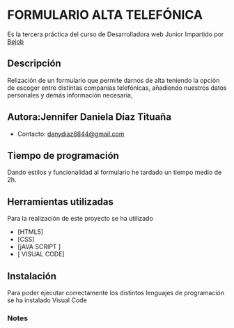 # FORMULARIO ALTA TELEFÓNICA
Es la tercera práctica del curso de Desarrolladora web Junior Impartido por [Bejob](https://www.bejob.com)
## Descripción
Relización de un formulario que permite darnos de alta teniendo la opción de escoger entre distintas companias telefónicas, añadiendo nuestros datos personales y demás información necesaria,
## Autora:Jennifer Daniela Díaz Tituaña
* Contacto: danydiaz8844@gmail.com


## Tiempo de programación
Dando estilos y funcionalidad al formulario he tardado un tiempo medio de 2h.
## Herramientas utilizadas
Para la realización de este proyecto se ha utilizado
* [HTML5]
* [CSS]
* [jAVA SCRIPT ]
* [ VISUAL CODE]

## Instalación
Para poder ejecutar correctamente los distintos lenguajes de programación se ha instalado Visual Code

### Notes

